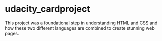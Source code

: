 # udacity_cardproject
This project was a foundational step in understanding HTML and CSS and how these 
two different languages are combined to create stunning web pages.
